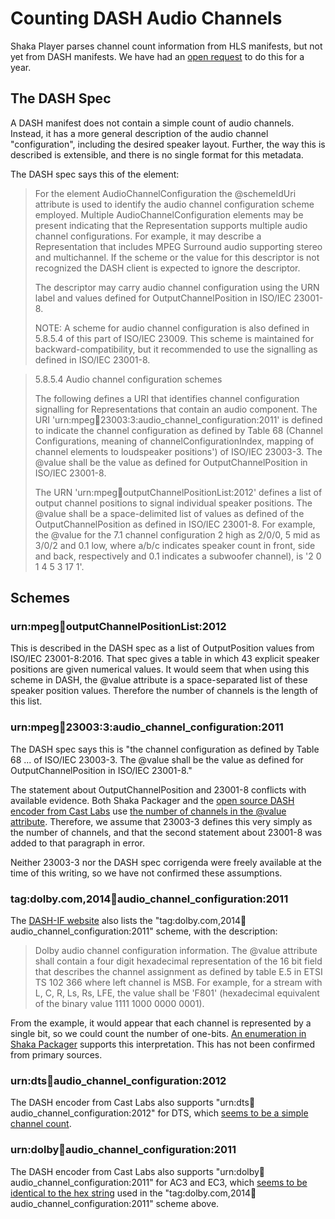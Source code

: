 # Counting DASH Audio Channels

Shaka Player parses channel count information from HLS manifests, but not yet
from DASH manifests.  We have had an [open request][dash_channels_request] to
do this for a year.

[dash_channels_request]: https://github.com/google/shaka-player/issues/424


## The DASH Spec

A DASH manifest does not contain a simple count of audio channels.  Instead, it
has a more general description of the audio channel "configuration", including
the desired speaker layout.  Further, the way this is described is extensible,
and there is no single format for this metadata.

The DASH spec says this of the <AudioChannelConfiguration> element:

> For the element AudioChannelConfiguration the @schemeIdUri attribute is used
> to identify the audio channel configuration scheme employed.  Multiple
> AudioChannelConfiguration elements may be present indicating that the
> Representation supports multiple audio channel configurations. For example, it
> may describe a Representation that includes MPEG Surround audio supporting
> stereo and multichannel. If the scheme or the value for this descriptor is not
> recognized the DASH client is expected to ignore the descriptor.
>
> The descriptor may carry audio channel configuration using the URN label and
> values defined for OutputChannelPosition in ISO/IEC 23001-8.
>
> NOTE: A scheme for audio channel configuration is also defined in 5.8.5.4 of
> this part of ISO/IEC 23009. This scheme is maintained for
> backward-compatibility, but it recommended to use the signalling as defined in
> ISO/IEC 23001-8.

> 5.8.5.4 Audio channel configuration schemes
>
> The following defines a URI that identifies channel configuration signalling
> for Representations that contain an audio component. The URI
> 'urn:mpeg:dash:23003:3:audio\_channel\_configuration:2011' is defined to
> indicate the channel configuration as defined by Table 68 (Channel
> Configurations, meaning of channelConfigurationIndex, mapping of channel
> elements to loudspeaker positions') of ISO/IEC 23003-3. The @value shall be
> the value as defined for OutputChannelPosition in ISO/IEC 23001-8.
>
> The URN 'urn:mpeg:dash:outputChannelPositionList:2012' defines a list of
> output channel positions to signal individual speaker positions. The @value
> shall be a space-delimited list of values as defined of the
> OutputChannelPosition as defined in ISO/IEC 23001-8. For example, the @value
> for the 7.1 channel configuration 2 high as 2/0/0, 5 mid as 3/0/2 and 0.1 low,
> where a/b/c indicates speaker count in front, side and back, respectively and
> 0.1 indicates a subwoofer channel), is '2 0 1 4 5 3 17 1'.


## Schemes

### urn:mpeg:dash:outputChannelPositionList:2012

This is described in the DASH spec as a list of OutputPosition values from
ISO/IEC 23001-8:2016.  That spec gives a table in which 43 explicit speaker
positions are given numerical values.  It would seem that when using this scheme
in DASH, the @value attribute is a space-separated list of these speaker
position values.  Therefore the number of channels is the length of this list.


### urn:mpeg:dash:23003:3:audio\_channel\_configuration:2011

The DASH spec says this is "the channel configuration as defined by Table 68 ...
of ISO/IEC 23003-3. The @value shall be the value as defined for
OutputChannelPosition in ISO/IEC 23001-8."

The statement about OutputChannelPosition and 23001-8 conflicts with available
evidence.  Both Shaka Packager and the [open source DASH encoder from Cast
Labs][cast_labs_23003] use [the number of channels in the @value
attribute][shaka_packager_23003]. Therefore, we assume that 23003-3 defines this
very simply as the number of channels, and that the second statement about
23001-8 was added to that paragraph in error.

Neither 23003-3 nor the DASH spec corrigenda were freely available at the time
of this writing, so we have not confirmed these assumptions.

[cast_labs_23003]: https://github.com/castlabs/dashencrypt/blob/1d604896/dash.fragmencrypter/src/main/java/com/castlabs/dash/helpers/DashHelper.java#L193
[shaka_packager_23003]: https://github.com/google/shaka-packager/blob/4ba5bec6/packager/mpd/base/xml/xml_node.cc#L378


### tag:dolby.com,2014:dash:audio\_channel\_configuration:2011

The [DASH-IF website][dash_if_audio_config] also lists the
"tag:dolby.com,2014:dash:audio\_channel\_configuration:2011" scheme, with the
description:

> Dolby audio channel configuration information. The @value attribute shall
> contain a four digit hexadecimal representation of the 16 bit field that
> describes the channel assignment as defined by table E.5 in ETSI TS 102 366
> where left channel is MSB. For example, for a stream with L, C, R, Ls, Rs,
> LFE, the value shall be 'F801' (hexadecimal equivalent of the binary value
> 1111 1000 0000 0001).

From the example, it would appear that each channel is represented by a single
bit, so we could count the number of one-bits.  [An enumeration in Shaka
Packager][shaka_packager_ec3_enum] supports this interpretation.  This has not
been confirmed from primary sources.

[dash_if_audio_config]: http://dashif.org/identifiers/audio-source-data/
[shaka_packager_ec3_enum]: https://github.com/google/shaka-packager/blob/47363dd0/packager/media/codecs/ec3_audio_util.cc#L34


### urn:dts:dash:audio\_channel\_configuration:2012

The DASH encoder from Cast Labs also supports
"urn:dts:dash:audio\_channel\_configuration:2012" for DTS, which [seems to be a
simple channel count][cast_labs_dash_2012].

[cast_labs_dash_2012]: https://github.com/castlabs/dashencrypt/blob/1d604896/dash.fragmencrypter/src/main/java/com/castlabs/dash/helpers/DashHelper.java#L321


### urn:dolby:dash:audio\_channel\_configuration:2011

The DASH encoder from Cast Labs also supports
"urn:dolby:dash:audio\_channel\_configuration:2011" for AC3 and EC3, which
[seems to be identical to the hex string][cast_labs_dolby] used in the
"tag:dolby.com,2014:dash:audio\_channel\_configuration:2011" scheme above.

[cast_labs_dolby]: https://github.com/castlabs/dashencrypt/blob/1d604896/dash.fragmencrypter/src/main/java/com/castlabs/dash/helpers/DashHelper.java#L100
